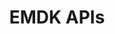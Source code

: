 ---
title: EMDK APIs
description: Apps made with EMDK can interface with device hardware through Android intents or native APIs.
layout: list-apis.html
product: 'EMDK for Android'
productversion: '7.5'
automenu:
  items:
    - title: EMDK APIs
      items:
        - title: Android Intent APIs
          url: ../intents
        - title: Native APIs 
          url: ../api
---